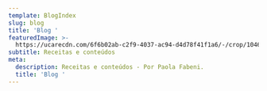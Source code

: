 ```yaml
---
template: BlogIndex
slug: blog
title: 'Blog '
featuredImage: >-
  https://ucarecdn.com/6f6b02ab-c2f9-4037-ac94-d4d78f41f1a6/-/crop/1046x2129/476,161/-/preview/-/rotate/90/
subtitle: Receitas e conteúdos
meta:
  description: Receitas e conteúdos - Por Paola Fabeni.
  title: 'Blog '
---
```


